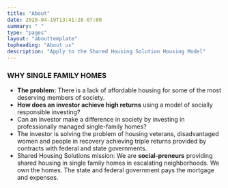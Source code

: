 ```yaml
---
title: "About"
date: 2020-04-19T13:41:28-07:00
summary: " "
type: "pages"
layout: "abouttemplate"
topheading: "About us"
description: "Apply to the Shared Housing Solution Housing Model"
---
```


### WHY SINGLE FAMILY HOMES
* **The problem:**  There is a lack of affordable housing for some of the most deserving members of society.  
* **How does an investor achieve high returns** using a model of socially responsible investing?
* Can an investor make a difference in society by investing in professionally managed single-family homes?
* The investor is solving the problem of housing veterans, disadvantaged women and people in recovery achieving triple returns provided by contracts with federal and state governments.
* Shared Housing Solutions mission:   We are **social-preneurs** providing shared housing in single family homes in escalating neighborhoods.  We own the homes.   The state and federal government pays the mortgage and expenses.

